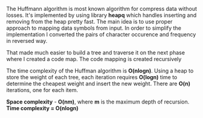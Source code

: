 The Huffmann algorithm is most known algorithm for compress data without losses. It's implemented by using library **heapq** which handles inserting and removing from the heap pretty fast.
The main idea is to use proper approach to mapping data symbols from input. In order to simplify the implementation I converted the pairs of character occurence and frequency in reversed way. 

That made much easier to build a tree and traverse it on the next phase where I created a code map.
The code mapping is created recursively 

The time complexity of the Huffman algorithm is **O(nlogn)**. Using a heap to store the weight of each tree, each iteration requires **O(logn)** time to determine the cheapest weight and insert the new weight. There are **O(n)** iterations, one for each item.

**Space complexity** - **O(nm)**, where **m** is the maximum depth of recursion. 
**Time complexity = O(nlogn)**
